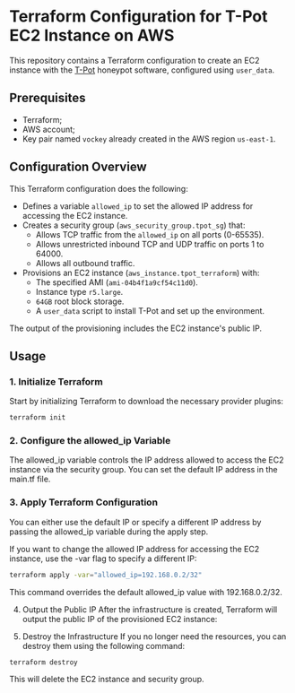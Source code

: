 # Terraform Configuration for T-Pot EC2 Instance on AWS

This repository contains a Terraform configuration to create an EC2 instance with the [T-Pot](https://github.com/telekom-security/tpotce) honeypot software, configured using `user_data`.

## Prerequisites

- Terraform;
- AWS account;
- Key pair named `vockey` already created in the AWS region `us-east-1`.

## Configuration Overview

This Terraform configuration does the following:

- Defines a variable `allowed_ip` to set the allowed IP address for accessing the EC2 instance.
- Creates a security group (`aws_security_group.tpot_sg`) that:
  - Allows TCP traffic from the `allowed_ip` on all ports (0-65535).
  - Allows unrestricted inbound TCP and UDP traffic on ports 1 to 64000.
  - Allows all outbound traffic.
- Provisions an EC2 instance (`aws_instance.tpot_terraform`) with:
  - The specified AMI (`ami-04b4f1a9cf54c11d0`).
  - Instance type `r5.large`.
  - `64GB` root block storage.
  - A `user_data` script to install T-Pot and set up the environment.

The output of the provisioning includes the EC2 instance's public IP.

## Usage

### 1. Initialize Terraform

Start by initializing Terraform to download the necessary provider plugins:

```bash
terraform init
```
### 2. Configure the allowed_ip Variable

The allowed_ip variable controls the IP address allowed to access the EC2 instance via the security group. You can set the default IP address in the main.tf file.

### 3. Apply Terraform Configuration
You can either use the default IP or specify a different IP address by passing the allowed_ip variable during the apply step.

If you want to change the allowed IP address for accessing the EC2 instance, use the -var flag to specify a different IP:

```bash
terraform apply -var="allowed_ip=192.168.0.2/32"
```

This command overrides the default allowed_ip value with 192.168.0.2/32.

4. Output the Public IP
After the infrastructure is created, Terraform will output the public IP of the provisioned EC2 instance:

5. Destroy the Infrastructure
If you no longer need the resources, you can destroy them using the following command:

```bash
terraform destroy
```
This will delete the EC2 instance and security group.

